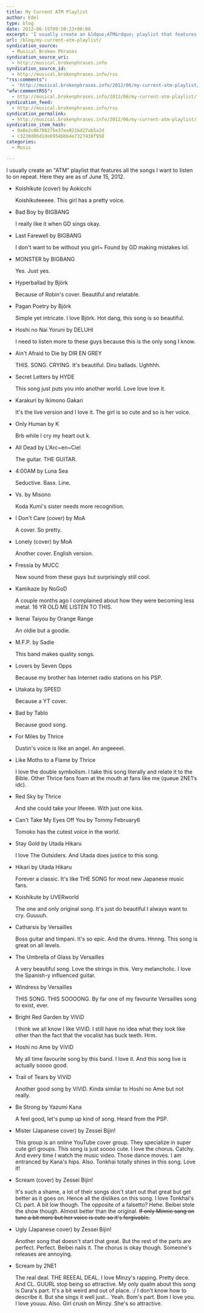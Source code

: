 ```yaml
---
title: My Current ATM Playlist
author: Edel
type: blog
date: 2012-06-15T09:50:23+00:00
excerpt: 'I usually create an &ldquo;ATM&rdquo; playlist that features all the songs I want to listen to on repeat. Here they are as of June 15, 2012. Koishikute (cover) by Aokicchi Koishikuteeeee. This girl has a pretty voice. Bad Boy by BIGBANG I really like it when GD sings okay. Last Farewell by BIGBANG I don&rsquo;t [...]'
url: /blog/my-current-atm-playlist/
syndication_source:
  - Musical Broken Phrases
syndication_source_uri:
  - http://musical.brokenphrases.info
syndication_source_id:
  - http://musical.brokenphrases.info/rss
"rss:comments":
  - 'http://musical.brokenphrases.info/2012/06/my-current-atm-playlist/#comments'
"wfw:commentRSS":
  - http://musical.brokenphrases.info/2012/06/my-current-atm-playlist/feed/
syndication_feed:
  - http://musical.brokenphrases.info/rss
syndication_permalink:
  - http://musical.brokenphrases.info/2012/06/my-current-atm-playlist/
syndication_item_hash:
  - 9a0e2c0b788275e37ee821bd27ab5a2d
  - c3230d86d1de6954bbb4e7327438f958
categories:
  - Music

---
```

I usually create an "ATM" playlist that features all the songs I want to listen to on repeat. Here they are as of June 15, 2012.

  * Koishikute (cover) by Aokicchi
  
    Koishikuteeeee. This girl has a pretty voice.
  * Bad Boy by BIGBANG
  
    I really like it when GD sings okay.
  * Last Farewell by BIGBANG
  
    I don't want to be without you girl~ Found by GD making mistakes lol.
  * MONSTER by BIGBANG
  
    Yes. Just yes.
  * Hyperballad by Björk
  
    Because of Robin's cover. Beautiful and relatable.
  * Pagan Poetry by Björk
  
    Simple yet intricate. I love Björk. Hot dang, this song is so beautiful.
  * Hoshi no Nai Yoruni by DELUHI
  
    I need to listen more to these guys because this is the only song I know.
  * Ain't Afraid to Die by DIR EN GREY
  
    THIS. SONG. CRYING. It's beautiful. Diru ballads. Ughhhh.
  * Secret Letters by HYDE
  
    This song just puts you into another world. Love love love it.
  * Karakuri by Ikimono Gakari
  
    It's the live version and I love it. The girl is so cute and so is her voice.
  * Only Human by K
  
    Brb while I cry my heart out k.
  * All Dead by L'Arc~en~Ciel
  
    The guitar. THE GUITAR.
  * 4:00AM by Luna Sea
  
    Seductive. Bass. Line.
  * Vs. by Misono
  
    Koda Kumi's sister needs more recognition.
  * I Don't Care (cover) by MoA
  
    A cover. So pretty.
  * Lonely (cover) by MoA
  
    Another cover. English version.
  * Fressia by MUCC
  
    New sound from these guys but surprisingly still cool.
  * Kamikaze by NoGoD
  
    A couple months ago I complained about how they were becoming less metal. 16 YR OLD ME LISTEN TO THIS.
  * Ikenai Taiyou by Orange Range
  
    An oldie but a goodie.
  * M.F.P. by Sadie
  
    This band makes quality songs.
  * Lovers by Seven Opps
  
    Because my brother has Internet radio stations on his PSP.
  * Utakata by SPEED
  
    Because a YT cover.
  * Bad by Tablo
  
    Because good song.
  * For Miles by Thrice
  
    Dustin's voice is like an angel. An angeeeel.
  * Like Moths to a Flame by Thrice
  
    I love the double symbolism. I take this song literally and relate it to the Bible. Other Thrice fans foam at the mouth at fans like me (queue 2NE1&#8242;s idc).
  * Red Sky by Thrice
  
    And she could take your lifeeee. With just one kiss.
  * Can't Take My Eyes Off You by Tommy February6
  
    Tomoko has the cutest voice in the world.
  * Stay Gold by Utada Hikaru
  
    I love The Outsiders. And Utada does justice to this song.
  * Hikari by Utada Hikaru
  
    Forever a classic. It's like THE SONG for most new Japanese music fans.
  * Koishikute by UVERworld
  
    The one and only original song. It's just do beautiful I always want to cry. Guuuuh.
  * Catharsis by Versailles
  
    Boss guitar and timpani. It's so epic. And the drums. Hnnng. This song is great on all levels.
  * The Umbrella of Glass by Versailles
  
    A very beautiful song. Love the strings in this. Very melancholic. I love the Spanish-y influenced guitar.
  * Windress by Versailles
  
    THIS SONG. THIS SOOOONG. By far one of my favourite Versailles song to exist, ever.
  * Bright Red Garden by ViViD
  
    I think we all know I like ViViD. I still have no idea what they look like other than the fact that the vocalist has buck teeth. Hrm.
  * Hoshi no Ame by ViViD
  
    My all time favourite song by this band. I love it. And this song live is actually soooo good.
  * Trail of Tears by ViViD
  
    Another good song by ViViD. Kinda similar to Hoshi no Ame but not really.
  * Be Strong by Yazumi Kana
  
    A feel good, let's pump up kind of song. Heard from the PSP.
  * Mister (Japanese cover) by Zessei Bijin!
  
    This group is an online YouTube cover group. They specialize in super cute girl groups. This song is just soooo cute. I love the chorus. Catchy. And every time I watch the music video. Those dance moves. I am entranced by Kana's hips. Also. Tonkhai totally shines in this song. Love it!
  * Scream (cover) by Zessei Bijin!
  
    It's such a shame, a lot of their songs don't start out that great but get better as it goes on. Hence all the dislikes on this song. I love Tonkhai's CL part. A bit low though. The opposite of a falsetto? Hehe. Beibei stole the show though. Almost better than the original. <strike>If only Minnie sang on tune a bit more but her voice is cute so it's forgivable.</strike>
  * Ugly (Japanese cover) by Zessei Bijin!
  
    Another song that doesn't start that great. But the rest of the parts are perfect. Perfect. Beibei nails it. The chorus is okay though. Someone's releases are annoying.
  * Scream by 2NE1
  
    The real deal. THE REEEAL DEAL. I love Minzy's rapping. Pretty dece. And CL. GUURL stop being so attractive. My only qualm about this song is Dara's part. It's a bit weird and out of place. :/ I don't know how to describe it. But she sings it well just... Yeah. Bom's part. Bom I love you. I love youuu. Also. Girl crush on Minzy. She's so attractive.


